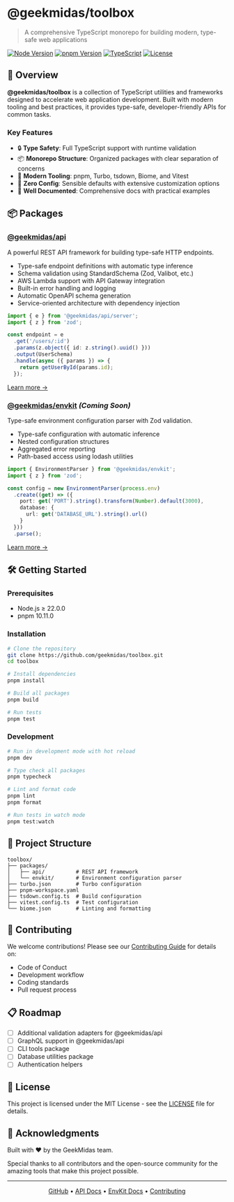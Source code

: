 # @geekmidas/toolbox

> A comprehensive TypeScript monorepo for building modern, type-safe web applications

[![Node Version](https://img.shields.io/badge/node-%3E%3D22.0.0-brightgreen)](https://nodejs.org)
[![pnpm Version](https://img.shields.io/badge/pnpm-10.11.0-blue)](https://pnpm.io)
[![TypeScript](https://img.shields.io/badge/TypeScript-5.7-blue)](https://www.typescriptlang.org)
[![License](https://img.shields.io/badge/license-MIT-green)](LICENSE)

## 🚀 Overview

**@geekmidas/toolbox** is a collection of TypeScript utilities and frameworks designed to accelerate web application development. Built with modern tooling and best practices, it provides type-safe, developer-friendly APIs for common tasks.

### Key Features

- 🔒 **Type Safety**: Full TypeScript support with runtime validation
- 📦 **Monorepo Structure**: Organized packages with clear separation of concerns
- 🚀 **Modern Tooling**: pnpm, Turbo, tsdown, Biome, and Vitest
- 🎯 **Zero Config**: Sensible defaults with extensive customization options
- 📖 **Well Documented**: Comprehensive docs with practical examples

## 📦 Packages

### [@geekmidas/api](./packages/api)

A powerful REST API framework for building type-safe HTTP endpoints.

- Type-safe endpoint definitions with automatic type inference
- Schema validation using StandardSchema (Zod, Valibot, etc.)
- AWS Lambda support with API Gateway integration
- Built-in error handling and logging
- Automatic OpenAPI schema generation
- Service-oriented architecture with dependency injection

```typescript
import { e } from '@geekmidas/api/server';
import { z } from 'zod';

const endpoint = e
  .get('/users/:id')
  .params(z.object({ id: z.string().uuid() }))
  .output(UserSchema)
  .handle(async ({ params }) => {
    return getUserById(params.id);
  });
```

[Learn more →](./packages/api/README.md)

### [@geekmidas/envkit](./packages/envkit) *(Coming Soon)*

Type-safe environment configuration parser with Zod validation.

- Type-safe configuration with automatic inference
- Nested configuration structures
- Aggregated error reporting
- Path-based access using lodash utilities

```typescript
import { EnvironmentParser } from '@geekmidas/envkit';
import { z } from 'zod';

const config = new EnvironmentParser(process.env)
  .create((get) => ({
    port: get('PORT').string().transform(Number).default(3000),
    database: {
      url: get('DATABASE_URL').string().url()
    }
  }))
  .parse();
```

[Learn more →](./packages/envkit/README.md)

## 🛠️ Getting Started

### Prerequisites

- Node.js ≥ 22.0.0
- pnpm 10.11.0

### Installation

```bash
# Clone the repository
git clone https://github.com/geekmidas/toolbox.git
cd toolbox

# Install dependencies
pnpm install

# Build all packages
pnpm build

# Run tests
pnpm test
```

### Development

```bash
# Run in development mode with hot reload
pnpm dev

# Type check all packages
pnpm typecheck

# Lint and format code
pnpm lint
pnpm format

# Run tests in watch mode
pnpm test:watch
```

## 📁 Project Structure

```
toolbox/
├── packages/
│   ├── api/          # REST API framework
│   └── envkit/       # Environment configuration parser
├── turbo.json        # Turbo configuration
├── pnpm-workspace.yaml
├── tsdown.config.ts  # Build configuration
├── vitest.config.ts  # Test configuration
└── biome.json        # Linting and formatting
```

## 🤝 Contributing

We welcome contributions! Please see our [Contributing Guide](CONTRIBUTING.md) for details on:

- Code of Conduct
- Development workflow
- Coding standards
- Pull request process

## 📋 Roadmap

- [ ] Additional validation adapters for @geekmidas/api
- [ ] GraphQL support in @geekmidas/api
- [ ] CLI tools package
- [ ] Database utilities package
- [ ] Authentication helpers

## 📄 License

This project is licensed under the MIT License - see the [LICENSE](LICENSE) file for details.

## 🙏 Acknowledgments

Built with ❤️ by the GeekMidas team.

Special thanks to all contributors and the open-source community for the amazing tools that make this project possible.

---

<p align="center">
  <a href="https://github.com/geekmidas/toolbox">GitHub</a> •
  <a href="./packages/api">API Docs</a> •
  <a href="./packages/envkit">EnvKit Docs</a> •
  <a href="CONTRIBUTING.md">Contributing</a>
</p>
